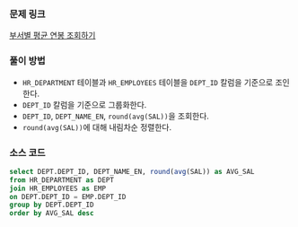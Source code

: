 ### 문제 링크
[부서별 평균 연봉 조회하기](https://school.programmers.co.kr/learn/courses/30/lessons/284529)

### 풀이 방법
- `HR_DEPARTMENT` 테이블과 `HR_EMPLOYEES` 테이블을 `DEPT_ID` 칼럼을 기준으로 조인한다.
- `DEPT_ID` 칼럼을 기준으로 그룹화한다.
- `DEPT_ID`, `DEPT_NAME_EN`, `round(avg(SAL))`을 조회한다.
- `round(avg(SAL))`에 대해 내림차순 정렬한다.

### 소스 코드
```sql
select DEPT.DEPT_ID, DEPT_NAME_EN, round(avg(SAL)) as AVG_SAL
from HR_DEPARTMENT as DEPT
join HR_EMPLOYEES as EMP
on DEPT.DEPT_ID = EMP.DEPT_ID
group by DEPT.DEPT_ID
order by AVG_SAL desc
```